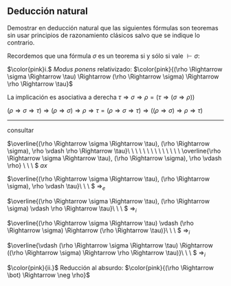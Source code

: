 Deducción natural
---
Demostrar en deducción natural que las siguientes fórmulas son teoremas sin usar principios de razonamiento clásicos salvo que se indique lo contrario. 

Recordemos que una fórmula $\sigma$ es un teorema si y sólo si vale $\vdash \sigma$:

$\color{pink}i.$ $Modus\ ponens$ relativizado: $\color{pink}{(\rho \Rightarrow \sigma \Rightarrow \tau) \Rightarrow (\rho \Rightarrow
\sigma) \Rightarrow \rho \Rightarrow \tau}$

La implicación es asociativa a derecha $\tau \Rightarrow \sigma \Rightarrow \rho = (\tau \Rightarrow (\sigma \Rightarrow \rho))$

$(\rho \Rightarrow \sigma \Rightarrow \tau) \Rightarrow (\rho \Rightarrow
\sigma) \Rightarrow \rho \Rightarrow \tau = (\rho \Rightarrow \sigma \Rightarrow \tau) \Rightarrow ((\rho \Rightarrow
\sigma) \Rightarrow \rho \Rightarrow \tau)$

---
consultar

$\overline{(\rho \Rightarrow \sigma \Rightarrow \tau), (\rho \Rightarrow
\sigma), \rho \vdash \rho \Rightarrow \tau}\ \ \ \ \ \ \ \ \ \ \ \ \ \ \overline{\rho \Rightarrow \sigma \Rightarrow \tau), (\rho \Rightarrow
\sigma), \rho \vdash \rho} \ \ \ $ $ax$

$\overline{(\rho \Rightarrow \sigma \Rightarrow \tau), (\rho \Rightarrow
\sigma), \rho \vdash \tau}\ \ \ $ $\Rightarrow_e$

$\overline{(\rho \Rightarrow \sigma \Rightarrow \tau), (\rho \Rightarrow
\sigma) \vdash \rho \Rightarrow \tau}\ \ \ $ $\Rightarrow_i$

$\overline{(\rho \Rightarrow \sigma \Rightarrow \tau) \vdash (\rho \Rightarrow
\sigma) \Rightarrow (\rho \Rightarrow \tau)}\ \ \ $ $\Rightarrow_i$

$\overline{\vdash (\rho \Rightarrow \sigma \Rightarrow \tau) \Rightarrow ((\rho \Rightarrow
\sigma) \Rightarrow \rho \Rightarrow \tau)}\ \ \ $ $\Rightarrow_i$



$\color{pink}{ii.}$ Reducción al absurdo: $\color{pink}{(\rho \Rightarrow \bot) \Rightarrow \neg \rho}$

